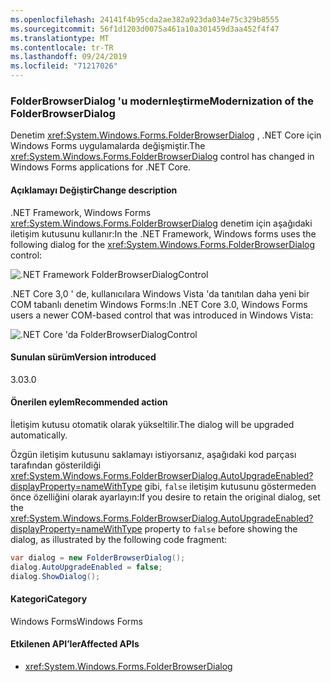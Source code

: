 ```yaml
---
ms.openlocfilehash: 24141f4b95cda2ae382a923da034e75c329b8555
ms.sourcegitcommit: 56f1d1203d0075a461a10a301459d3aa452f4f47
ms.translationtype: MT
ms.contentlocale: tr-TR
ms.lasthandoff: 09/24/2019
ms.locfileid: "71217026"
---
```

### <a name="modernization-of-the-folderbrowserdialog"></a><span data-ttu-id="a5055-101">FolderBrowserDialog 'u modernleştirme</span><span class="sxs-lookup"><span data-stu-id="a5055-101">Modernization of the FolderBrowserDialog</span></span>

<span data-ttu-id="a5055-102">Denetim <xref:System.Windows.Forms.FolderBrowserDialog> , .NET Core için Windows Forms uygulamalarda değişmiştir.</span><span class="sxs-lookup"><span data-stu-id="a5055-102">The <xref:System.Windows.Forms.FolderBrowserDialog> control has changed in Windows Forms applications for .NET Core.</span></span>

#### <a name="change-description"></a><span data-ttu-id="a5055-103">Açıklamayı Değiştir</span><span class="sxs-lookup"><span data-stu-id="a5055-103">Change description</span></span>

<span data-ttu-id="a5055-104">.NET Framework, Windows Forms <xref:System.Windows.Forms.FolderBrowserDialog> denetim için aşağıdaki iletişim kutusunu kullanır:</span><span class="sxs-lookup"><span data-stu-id="a5055-104">In the .NET Framework, Windows forms uses the following dialog for the <xref:System.Windows.Forms.FolderBrowserDialog> control:</span></span>

![.NET Framework FolderBrowserDialogControl](~/docs/images/core-changes/windowsforms/modernized-folderbrowserdialog/folderdlg-framework.png)

<span data-ttu-id="a5055-106">.NET Core 3,0 ' de, kullanıcılara Windows Vista 'da tanıtılan daha yeni bir COM tabanlı denetim Windows Forms:</span><span class="sxs-lookup"><span data-stu-id="a5055-106">In .NET Core 3.0, Windows Forms users a newer COM-based control that was introduced in Windows Vista:</span></span>

![.NET Core 'da FolderBrowserDialogControl](~/docs/images/core-changes/windowsforms/modernized-folderbrowserdialog/folderdlg-core.png)

#### <a name="version-introduced"></a><span data-ttu-id="a5055-108">Sunulan sürüm</span><span class="sxs-lookup"><span data-stu-id="a5055-108">Version introduced</span></span>

<span data-ttu-id="a5055-109">3.0</span><span class="sxs-lookup"><span data-stu-id="a5055-109">3.0</span></span>

#### <a name="recommended-action"></a><span data-ttu-id="a5055-110">Önerilen eylem</span><span class="sxs-lookup"><span data-stu-id="a5055-110">Recommended action</span></span>

<span data-ttu-id="a5055-111">İletişim kutusu otomatik olarak yükseltilir.</span><span class="sxs-lookup"><span data-stu-id="a5055-111">The dialog will be upgraded automatically.</span></span>

<span data-ttu-id="a5055-112">Özgün iletişim kutusunu saklamayı istiyorsanız, aşağıdaki kod parçası tarafından gösterildiği <xref:System.Windows.Forms.FolderBrowserDialog.AutoUpgradeEnabled?displayProperty=nameWithType> gibi, `false` iletişim kutusunu göstermeden önce özelliğini olarak ayarlayın:</span><span class="sxs-lookup"><span data-stu-id="a5055-112">If you desire to retain the original dialog, set the <xref:System.Windows.Forms.FolderBrowserDialog.AutoUpgradeEnabled?displayProperty=nameWithType> property to `false` before showing the dialog, as illustrated by the following code fragment:</span></span>

```csharp
var dialog = new FolderBrowserDialog();
dialog.AutoUpgradeEnabled = false;
dialog.ShowDialog();
```

#### <a name="category"></a><span data-ttu-id="a5055-113">Kategori</span><span class="sxs-lookup"><span data-stu-id="a5055-113">Category</span></span>

<span data-ttu-id="a5055-114">Windows Forms</span><span class="sxs-lookup"><span data-stu-id="a5055-114">Windows Forms</span></span>

#### <a name="affected-apis"></a><span data-ttu-id="a5055-115">Etkilenen API’ler</span><span class="sxs-lookup"><span data-stu-id="a5055-115">Affected APIs</span></span>

- <xref:System.Windows.Forms.FolderBrowserDialog>

<!--

### Affected APIs

- `System.Windows.Forms.FolderBrowserDialog`

-->
